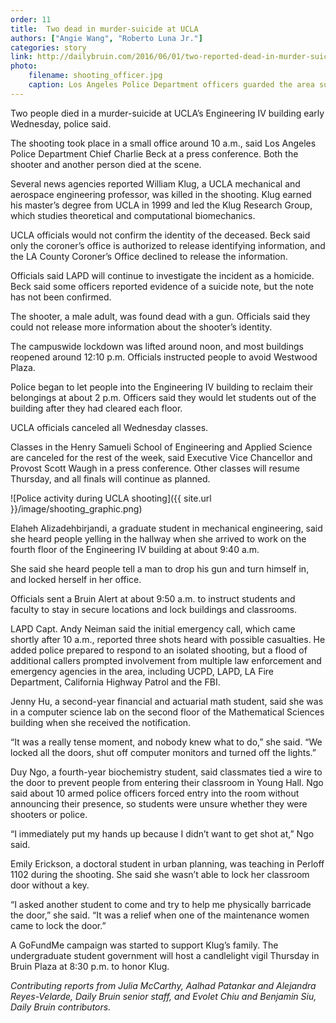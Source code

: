 ```yaml
---
order: 11
title:  Two dead in murder-suicide at UCLA
authors: ["Angie Wang", "Roberto Luna Jr."]
categories: story
link: http://dailybruin.com/2016/06/01/two-reported-dead-in-murder-suicide-on-ucla-campus/
photo:
    filename: shooting_officer.jpg
    caption: Los Angeles Police Department officers guarded the area surrounding the Engineering IV building following the end of the campuswide lockdown. (Jintak Han, Daily Bruin)
---
```


Two people died in a murder-suicide at UCLA’s Engineering IV building early Wednesday, police said.

The shooting took place in a small office around 10 a.m., said Los Angeles Police Department Chief Charlie Beck at a press conference. Both the shooter and another person died at the scene.

Several news agencies reported William Klug, a UCLA mechanical and aerospace engineering professor, was killed in the shooting. Klug earned his master’s degree from UCLA in 1999 and led the Klug Research Group, which studies theoretical and computational biomechanics.

UCLA officials would not confirm the identity of the deceased. Beck said only the coroner’s office is authorized to release identifying information, and the LA County Coroner’s Office declined to release the information.


Officials said LAPD will continue to investigate the incident as a homicide. Beck said some officers reported evidence of a suicide note, but the note has not been confirmed.

The shooter, a male adult, was found dead with a gun. Officials said they could not release more information about the shooter’s identity.

The campuswide lockdown was lifted around noon, and most buildings reopened around 12:10 p.m. Officials instructed people to avoid Westwood Plaza.

Police began to let people into the Engineering IV building to reclaim their belongings at about 2 p.m. Officers said they would let students out of the building after they had cleared each floor.

UCLA officials canceled all Wednesday classes.

Classes in the Henry Samueli School of Engineering and Applied Science are canceled for the rest of the week, said Executive Vice Chancellor and Provost Scott Waugh in a press conference. Other classes will resume Thursday, and all finals will continue as planned.

![Police activity during UCLA shooting]({{ site.url }}/image/shooting_graphic.png)

Elaheh Alizadehbirjandi, a graduate student in mechanical engineering, said she heard people yelling in the hallway when she arrived to work on the fourth floor of the Engineering IV building at about 9:40 a.m.

She said she heard people tell a man to drop his gun and turn himself in, and locked herself in her office.

Officials sent a Bruin Alert at about 9:50 a.m. to instruct students and faculty to stay in secure locations and lock buildings and classrooms.

LAPD Capt. Andy Neiman said the initial emergency call, which came shortly after 10 a.m., reported three shots heard with possible casualties. He added police prepared to respond to an isolated shooting, but a flood of additional callers prompted involvement from multiple law enforcement and emergency agencies in the area, including UCPD, LAPD, LA Fire Department, California Highway Patrol and the FBI.

Jenny Hu, a second-year financial and actuarial math student, said she was in a computer science lab on the second floor of the Mathematical Sciences building when she received the notification.

“It was a really tense moment, and nobody knew what to do,” she said. “We locked all the doors, shut off computer monitors and turned off the lights.”

Duy Ngo, a fourth-year biochemistry student, said classmates tied a wire to the door to prevent people from entering their classroom in Young Hall. Ngo said about 10 armed police officers forced entry into the room without announcing their presence, so students were unsure whether they were shooters or police.

“I immediately put my hands up because I didn’t want to get shot at,” Ngo said.

Emily Erickson, a doctoral student in urban planning, was teaching in Perloff 1102 during the shooting. She said she wasn’t able to lock her classroom door without a key.

“I asked another student to come and try to help me physically barricade the door,” she said. “It was a relief when one of the maintenance women came to lock the door.”

A GoFundMe campaign was started to support Klug’s family. The undergraduate student government will host a candlelight vigil Thursday in Bruin Plaza at 8:30 p.m. to honor Klug.

*Contributing reports from Julia McCarthy, Aalhad Patankar and Alejandra Reyes-Velarde, Daily Bruin senior staff, and Evolet Chiu and Benjamin Siu, Daily Bruin contributors.*